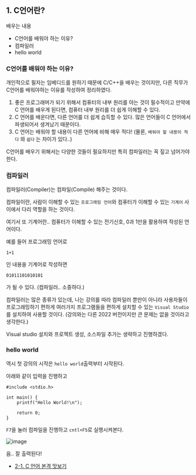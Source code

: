 ## 1. C언어란?

배우는 내용

- C언어를 배워야 하는 이유?
- 컴파일러
- hello world

### C언어를 배워야 하는 이유?

개인적으로 필자는 임베디드를 원하기 때문에 C/C++을 배우는 것이지만, 다른 직무가 C언어를 배워야하는 이유를 작성하여 정리하였다.

1. 좋은 프로그래머가 되기 위해서 컴퓨터의 내부 원리를 아는 것이 필수적이고 만약에 C 언어를 배우게 된다면, 컴퓨터 내부 원리를 더 쉽게 이해할 수 있다.
2. C 언어를 배운다면, 다른 언어를 더 쉽게 습득할 수 있다. 많은 언어들이 C 언어에서 파생되어서 생겨났기 때문이다.
3. C 언어는 배워야 할 내용이 다른 언어에 비해 매우 적다! (물론, `배워야 할 내용이 적다` 와 `쉽다` 는 차이가 있다..)

C언어를 배우기 위해서는 다양한 것들이 필요하지만 특히 컴파일러는 꼭 짚고 넘어가야 한다.

### 컴파일러

컴파일러(Compiler)는 컴파일(Compile) 해주는 것이다.

컴파일이란, 사람이 이해할 수 있는 `프로그래밍 언어`와 컴퓨터가 이해할 수 있는 `기계어` 사이에서 다리 역할을 하는 것이다.

여기서 또 기계어란.. 컴퓨터가 이해할 수 있는 전기신호, 0과 1만을 활용하여 작성된 언어이다.

예를 들어 프로그래밍 언어로

```
1+1
```

인 내용을 기계어로 작성하면

```
01011101010101
```

가 될 수 있다. (컴파일러.. 소중하다.)

컴파일러는 많은 종류가 있는데, 나는 강의를 따라 컴파일러 뿐만이 아니라 사용자들이 프로그래밍하기 편하게 여러가지 프로그램들을 편하게 설치할 수 있는 `Visual Studio`를 설치하여 사용할 것이다. (강의와는 다른 2022 버전이지만 큰 문제는 없을 것이라고 생각한다.)

Visual studio 설치와 프로젝트 생성, 소스파일 추가는 생략하고 진행하겠다.

### hello world

역시 첫 강의의 시작은 `hello world`출력부터 시작된다.

아래와 같이 입력을 진행하고

```
#include <stdio.h>

int main() {
	printf("Hello World!\n");

	return 0;
}
```

`F7`을 눌러 컴파일을 진행하고 `cntl+F5`로 실행시켜본다.

![image](https://github.com/ii200400/IT_Skill_Question/assets/19484971/cd507a67-145e-48a2-b964-c401c631916d)

음.. 잘 출력된다!

- [2-1. C 언어 본격 맛보기](./2-1.md)
